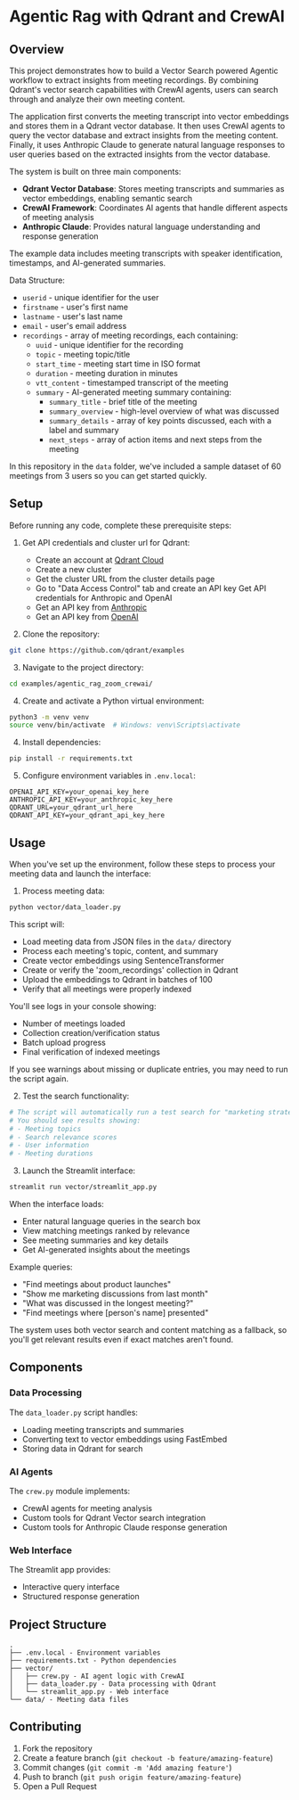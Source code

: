 # Agentic Rag with Qdrant and CrewAI

## Overview

This project demonstrates how to build a Vector Search powered Agentic workflow to extract insights from meeting recordings. By combining Qdrant's vector search capabilities with CrewAI agents, users can search through and analyze their own meeting content.

The application first converts the meeting transcript into vector embeddings and stores them in a Qdrant vector database. It then uses CrewAI agents to query the vector database and extract insights from the meeting content. Finally, it uses Anthropic Claude to generate natural language responses to user queries based on the extracted insights from the vector database.

The system is built on three main components:

- **Qdrant Vector Database**: Stores meeting transcripts and summaries as vector embeddings, enabling semantic search
- **CrewAI Framework**: Coordinates AI agents that handle different aspects of meeting analysis
- **Anthropic Claude**: Provides natural language understanding and response generation

The example data includes meeting transcripts with speaker identification, timestamps, and AI-generated summaries.

Data Structure:

- `userid` - unique identifier for the user
- `firstname` - user's first name
- `lastname` - user's last name
- `email` - user's email address
- `recordings` - array of meeting recordings, each containing:
  - `uuid` - unique identifier for the recording
  - `topic` - meeting topic/title
  - `start_time` - meeting start time in ISO format
  - `duration` - meeting duration in minutes
  - `vtt_content` - timestamped transcript of the meeting
  - `summary` - AI-generated meeting summary containing:
    - `summary_title` - brief title of the meeting
    - `summary_overview` - high-level overview of what was discussed
    - `summary_details` - array of key points discussed, each with a label and summary
    - `next_steps` - array of action items and next steps from the meeting

In this repository in the `data` folder, we've included a sample dataset of 60 meetings from 3 users so you can get started quickly.

## Setup

Before running any code, complete these prerequisite steps:

1. Get API credentials and cluster url for Qdrant:
   - Create an account at [Qdrant Cloud](https://cloud.qdrant.io/)
   - Create a new cluster
   - Get the cluster URL from the cluster details page
   - Go to "Data Access Control" tab and create an API key
   Get API credentials for Anthropic and OpenAI
   - Get an API key from [Anthropic](https://www.anthropic.com/)
   - Get an API key from [OpenAI](https://platform.openai.com/)

2. Clone the repository:

```bash
git clone https://github.com/qdrant/examples
```

3. Navigate to the project directory:

```bash
cd examples/agentic_rag_zoom_crewai/
```

4. Create and activate a Python virtual environment:

```bash
python3 -m venv venv
source venv/bin/activate  # Windows: venv\Scripts\activate
```

4. Install dependencies:

```bash
pip install -r requirements.txt
```

5. Configure environment variables in `.env.local`:

```text
OPENAI_API_KEY=your_openai_key_here
ANTHROPIC_API_KEY=your_anthropic_key_here
QDRANT_URL=your_qdrant_url_here
QDRANT_API_KEY=your_qdrant_api_key_here
```

## Usage

When you've set up the environment, follow these steps to process your meeting data and launch the interface:

1. Process meeting data:

```bash
python vector/data_loader.py
```

This script will:

- Load meeting data from JSON files in the `data/` directory
- Process each meeting's topic, content, and summary
- Create vector embeddings using SentenceTransformer
- Create or verify the 'zoom_recordings' collection in Qdrant
- Upload the embeddings to Qdrant in batches of 100
- Verify that all meetings were properly indexed

You'll see logs in your console showing:

- Number of meetings loaded
- Collection creation/verification status
- Batch upload progress
- Final verification of indexed meetings

If you see warnings about missing or duplicate entries, you may need to run the script again.

2. Test the search functionality:

```bash
# The script will automatically run a test search for "marketing strategy"
# You should see results showing:
# - Meeting topics
# - Search relevance scores
# - User information
# - Meeting durations
```

3. Launch the Streamlit interface:

```bash
streamlit run vector/streamlit_app.py
```

When the interface loads:

- Enter natural language queries in the search box
- View matching meetings ranked by relevance
- See meeting summaries and key details
- Get AI-generated insights about the meetings

Example queries:

- "Find meetings about product launches"
- "Show me marketing discussions from last month"
- "What was discussed in the longest meeting?"
- "Find meetings where [person's name] presented"

The system uses both vector search and content matching as a fallback, so you'll get relevant results even if exact matches aren't found.

## Components

### Data Processing

The `data_loader.py` script handles:

- Loading meeting transcripts and summaries
- Converting text to vector embeddings using FastEmbed
- Storing data in Qdrant for search

### AI Agents

The `crew.py` module implements:

- CrewAI agents for meeting analysis
- Custom tools for Qdrant Vector search integration
- Custom tools for Anthropic Claude response generation

### Web Interface

The Streamlit app provides:

- Interactive query interface
- Structured response generation

## Project Structure

```
.
├── .env.local - Environment variables
├── requirements.txt - Python dependencies
├── vector/
│   ├── crew.py - AI agent logic with CrewAI
│   ├── data_loader.py - Data processing with Qdrant
│   └── streamlit_app.py - Web interface
└── data/ - Meeting data files
```

## Contributing

1. Fork the repository
2. Create a feature branch (`git checkout -b feature/amazing-feature`)
3. Commit changes (`git commit -m 'Add amazing feature'`)
4. Push to branch (`git push origin feature/amazing-feature`)
5. Open a Pull Request

```
